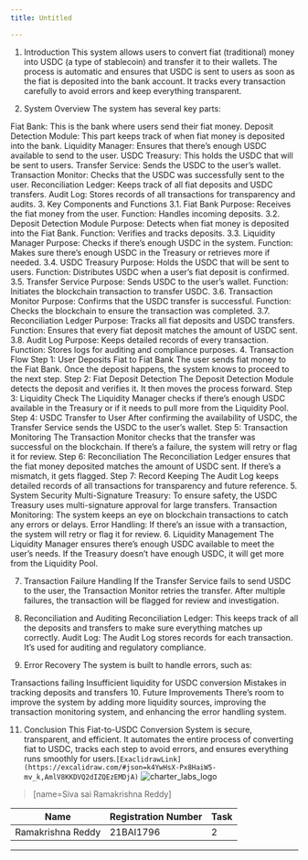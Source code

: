 ```yaml
---
title: Untitled

---
```


1. Introduction
This system allows users to convert fiat (traditional) money into USDC (a type of stablecoin) and transfer it to their wallets. The process is automatic and ensures that USDC is sent to users as soon as the fiat is deposited into the bank account. It tracks every transaction carefully to avoid errors and keep everything transparent.

2. System Overview
The system has several key parts:

Fiat Bank: This is the bank where users send their fiat money.
Deposit Detection Module: This part keeps track of when fiat money is deposited into the bank.
Liquidity Manager: Ensures that there’s enough USDC available to send to the user.
USDC Treasury: This holds the USDC that will be sent to users.
Transfer Service: Sends the USDC to the user’s wallet.
Transaction Monitor: Checks that the USDC was successfully sent to the user.
Reconciliation Ledger: Keeps track of all fiat deposits and USDC transfers.
Audit Log: Stores records of all transactions for transparency and audits.
3. Key Components and Functions
3.1. Fiat Bank
Purpose: Receives the fiat money from the user.
Function: Handles incoming deposits.
3.2. Deposit Detection Module
Purpose: Detects when fiat money is deposited into the Fiat Bank.
Function: Verifies and tracks deposits.
3.3. Liquidity Manager
Purpose: Checks if there’s enough USDC in the system.
Function: Makes sure there’s enough USDC in the Treasury or retrieves more if needed.
3.4. USDC Treasury
Purpose: Holds the USDC that will be sent to users.
Function: Distributes USDC when a user’s fiat deposit is confirmed.
3.5. Transfer Service
Purpose: Sends USDC to the user’s wallet.
Function: Initiates the blockchain transaction to transfer USDC.
3.6. Transaction Monitor
Purpose: Confirms that the USDC transfer is successful.
Function: Checks the blockchain to ensure the transaction was completed.
3.7. Reconciliation Ledger
Purpose: Tracks all fiat deposits and USDC transfers.
Function: Ensures that every fiat deposit matches the amount of USDC sent.
3.8. Audit Log
Purpose: Keeps detailed records of every transaction.
Function: Stores logs for auditing and compliance purposes.
4. Transaction Flow
Step 1: User Deposits Fiat to Fiat Bank
The user sends fiat money to the Fiat Bank. Once the deposit happens, the system knows to proceed to the next step.
Step 2: Fiat Deposit Detection
The Deposit Detection Module detects the deposit and verifies it. It then moves the process forward.
Step 3: Liquidity Check
The Liquidity Manager checks if there’s enough USDC available in the Treasury or if it needs to pull more from the Liquidity Pool.
Step 4: USDC Transfer to User
After confirming the availability of USDC, the Transfer Service sends the USDC to the user’s wallet.
Step 5: Transaction Monitoring
The Transaction Monitor checks that the transfer was successful on the blockchain. If there’s a failure, the system will retry or flag it for review.
Step 6: Reconciliation
The Reconciliation Ledger ensures that the fiat money deposited matches the amount of USDC sent. If there’s a mismatch, it gets flagged.
Step 7: Record Keeping
The Audit Log keeps detailed records of all transactions for transparency and future reference.
5. System Security
Multi-Signature Treasury: To ensure safety, the USDC Treasury uses multi-signature approval for large transfers.
Transaction Monitoring: The system keeps an eye on blockchain transactions to catch any errors or delays.
Error Handling: If there’s an issue with a transaction, the system will retry or flag it for review.
6. Liquidity Management
The Liquidity Manager ensures there’s enough USDC available to meet the user’s needs. If the Treasury doesn’t have enough USDC, it will get more from the Liquidity Pool.

7. Transaction Failure Handling
If the Transfer Service fails to send USDC to the user, the Transaction Monitor retries the transfer. After multiple failures, the transaction will be flagged for review and investigation.

8. Reconciliation and Auditing
Reconciliation Ledger: This keeps track of all the deposits and transfers to make sure everything matches up correctly.
Audit Log: The Audit Log stores records for each transaction. It’s used for auditing and regulatory compliance.
9. Error Recovery
The system is built to handle errors, such as:

Transactions failing
Insufficient liquidity for USDC conversion
Mistakes in tracking deposits and transfers
10. Future Improvements
There’s room to improve the system by adding more liquidity sources, improving the transaction monitoring system, and enhancing the error handling system.

11. Conclusion
This Fiat-to-USDC Conversion System is secure, transparent, and efficient. It automates the entire process of converting fiat to USDC, tracks each step to avoid errors, and ensures everything runs smoothly for users.`[ExaclidrawLink](https://excalidraw.com/#json=k4YwHsX-Px8HaiW5-mv_k,AmlV8KKDVQ2dIZQEzEMDjA)`
![charter_labs_logo](https://hackmd.io/_uploads/HJ-paSJfJx.jpg)
> [name=Siva sai Ramakrishna Reddy]

| Name | Registration Number | Task |
| -------- | -------- | -------- |
| Ramakrishna Reddy    | 21BAI1796     | 2     |


---
